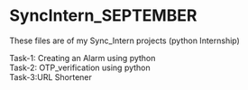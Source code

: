 # SyncIntern_SEPTEMBER
These files are of my Sync_Intern projects (python Internship)

Task-1: Creating an Alarm using python<br>
Task-2: OTP_verification using python<br>
Task-3:URL Shortener<br>
